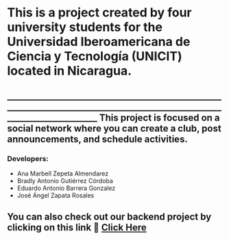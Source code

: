 <h1>
  This is a project created by four university students for the Universidad Iberoamericana de Ciencia y Tecnología (UNICIT) located in Nicaragua. 
</h1>
<h2>
  _________________________________________________________________________________________________________________________
  This project is focused on a social network where you can create a club, post announcements, and schedule activities.
</h2>
<div>
  <h3>
    Developers: 
  </h3>
  <ul>
    <li>
      Ana Marbell Zepeta Almendarez
    </li>
    <li>
      Bradly Antonio Gutiérrez Córdoba
    </li>
    <li>
      Eduardo Antonio Barrera Gonzalez 
    </li>
    <li>
      José Ángel Zapata Rosales
    </li>
  </ul>
</div>
<h2>
  You can also check out our backend project by clicking on this link 🔎
  <a href="https://github.com/JoseZapatar/ClubsUNICITbackend.git">Click Here</a>
</h2>
